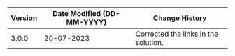 | **Version** | **Date Modified (DD-MM-YYYY)** | **Change History**                  |
|-------------|--------------------------------|-------------------------------------|
| 3.0.0       | 20-07-2023                     | Corrected the links in the solution.| 
